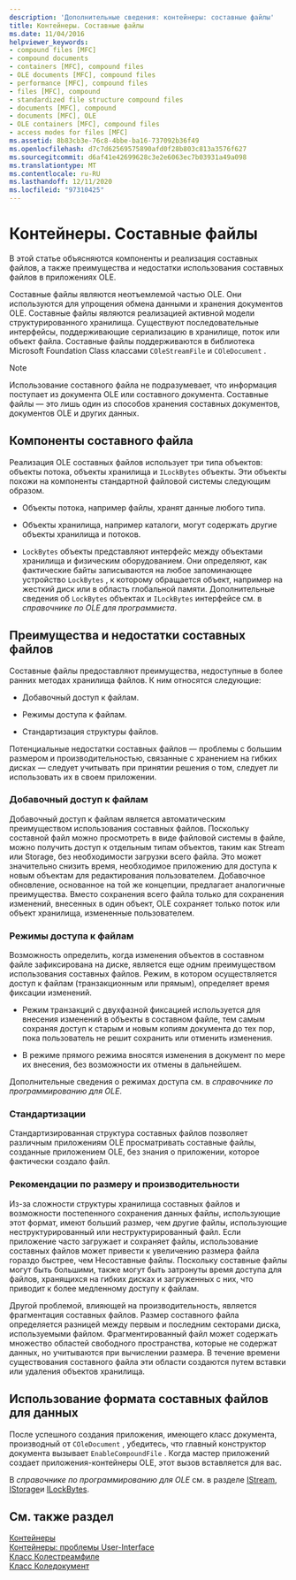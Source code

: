 ```yaml
---
description: 'Дополнительные сведения: контейнеры: составные файлы'
title: Контейнеры. Составные файлы
ms.date: 11/04/2016
helpviewer_keywords:
- compound files [MFC]
- compound documents
- containers [MFC], compound files
- OLE documents [MFC], compound files
- performance [MFC], compound files
- files [MFC], compound
- standardized file structure compound files
- documents [MFC], compound
- documents [MFC], OLE
- OLE containers [MFC], compound files
- access modes for files [MFC]
ms.assetid: 8b83cb3e-76c8-4bbe-ba16-737092b36f49
ms.openlocfilehash: d7c7d62569575890afd0f28b803c813a3576f627
ms.sourcegitcommit: d6af41e42699628c3e2e6063ec7b03931a49a098
ms.translationtype: MT
ms.contentlocale: ru-RU
ms.lasthandoff: 12/11/2020
ms.locfileid: "97310425"
---
```

# <a name="containers-compound-files"></a>Контейнеры. Составные файлы

В этой статье объясняются компоненты и реализация составных файлов, а также преимущества и недостатки использования составных файлов в приложениях OLE.

Составные файлы являются неотъемлемой частью OLE. Они используются для упрощения обмена данными и хранения документов OLE. Составные файлы являются реализацией активной модели структурированного хранилища. Существуют последовательные интерфейсы, поддерживающие сериализацию в хранилище, поток или объект файла. Составные файлы поддерживаются в библиотека Microsoft Foundation Class классами `COleStreamFile` и `COleDocument` .

> [!NOTE]
> Использование составного файла не подразумевает, что информация поступает из документа OLE или составного документа. Составные файлы — это лишь один из способов хранения составных документов, документов OLE и других данных.

## <a name="components-of-a-compound-file"></a><a name="_core_components_of_a_compound_file"></a> Компоненты составного файла

Реализация OLE составных файлов использует три типа объектов: объекты потока, объекты хранилища и `ILockBytes` объекты. Эти объекты похожи на компоненты стандартной файловой системы следующим образом.

- Объекты потока, например файлы, хранят данные любого типа.

- Объекты хранилища, например каталоги, могут содержать другие объекты хранилища и потоков.

- `LockBytes` объекты представляют интерфейс между объектами хранилища и физическим оборудованием. Они определяют, как фактические байты записываются на любое запоминающее устройство `LockBytes` , к которому обращается объект, например на жесткий диск или в область глобальной памяти. Дополнительные сведения об `LockBytes` объектах и `ILockBytes` интерфейсе см. в *справочнике по OLE для программиста*.

## <a name="advantages-and-disadvantages-of-compound-files"></a><a name="_core_advantages_and_disadvantages_of_compound_files"></a> Преимущества и недостатки составных файлов

Составные файлы предоставляют преимущества, недоступные в более ранних методах хранилища файлов. К ним относятся следующие:

- Добавочный доступ к файлам.

- Режимы доступа к файлам.

- Стандартизация структуры файлов.

Потенциальные недостатки составных файлов — проблемы с большим размером и производительностью, связанные с хранением на гибких дисках — следует учитывать при принятии решения о том, следует ли использовать их в своем приложении.

### <a name="incremental-access-to-files"></a><a name="_core_incremental_access_to_files"></a> Добавочный доступ к файлам

Добавочный доступ к файлам является автоматическим преимуществом использования составных файлов. Поскольку составной файл можно просмотреть в виде файловой системы в файле, можно получить доступ к отдельным типам объектов, таким как Stream или Storage, без необходимости загрузки всего файла. Это может значительно снизить время, необходимое приложению для доступа к новым объектам для редактирования пользователем. Добавочное обновление, основанное на той же концепции, предлагает аналогичные преимущества. Вместо сохранения всего файла только для сохранения изменений, внесенных в один объект, OLE сохраняет только поток или объект хранилища, измененные пользователем.

### <a name="file-access-modes"></a><a name="_core_file_access_modes"></a> Режимы доступа к файлам

Возможность определить, когда изменения объектов в составном файле зафиксирована на диске, является еще одним преимуществом использования составных файлов. Режим, в котором осуществляется доступ к файлам (транзакционным или прямым), определяет время фиксации изменений.

- Режим транзакций с двухфазной фиксацией используется для внесения изменений в объекты в составном файле, тем самым сохраняя доступ к старым и новым копиям документа до тех пор, пока пользователь не решит сохранить или отменить изменения.

- В режиме прямого режима вносятся изменения в документ по мере их внесения, без возможности их отмены в дальнейшем.

Дополнительные сведения о режимах доступа см. в *справочнике по программированию для OLE*.

### <a name="standardization"></a><a name="_core_standardization"></a> Стандартизации

Стандартизированная структура составных файлов позволяет различным приложениям OLE просматривать составные файлы, созданные приложением OLE, без знания о приложении, которое фактически создало файл.

### <a name="size-and-performance-considerations"></a><a name="_core_size_and_performance_considerations"></a> Рекомендации по размеру и производительности

Из-за сложности структуры хранилища составных файлов и возможности постепенного сохранения данных файлы, использующие этот формат, имеют больший размер, чем другие файлы, использующие неструктурированный или неструктурированный файл. Если приложение часто загружает и сохраняет файлы, использование составных файлов может привести к увеличению размера файла гораздо быстрее, чем Несоставные файлы. Поскольку составные файлы могут быть большими, также могут быть затронуты время доступа для файлов, хранящихся на гибких дисках и загруженных с них, что приводит к более медленному доступу к файлам.

Другой проблемой, влияющей на производительность, является фрагментация составных файлов. Размер составного файла определяется разницей между первым и последним секторами диска, используемыми файлом. Фрагментированный файл может содержать множество областей свободного пространства, которые не содержат данных, но учитываются при вычислении размера. В течение времени существования составного файла эти области создаются путем вставки или удаления объектов хранилища.

## <a name="using-compound-files-format-for-your-data"></a><a name="_core_using_compound_files_format_for_your_data"></a> Использование формата составных файлов для данных

После успешного создания приложения, имеющего класс документа, производный от `COleDocument` , убедитесь, что главный конструктор документа вызывает `EnableCompoundFile` . Когда мастер приложений создает приложения-контейнеры OLE, этот вызов вставляется для вас.

В *справочнике по программированию для OLE* см. в разделе [IStream](/windows/win32/api/objidl/nn-objidl-istream), [IStorage](/windows/win32/api/objidl/nn-objidl-istorage)и [ILockBytes](/windows/win32/api/objidl/nn-objidl-ilockbytes).

## <a name="see-also"></a>См. также раздел

[Контейнеры](containers.md)<br/>
[Контейнеры: проблемы User-Interface](containers-user-interface-issues.md)<br/>
[Класс Колестреамфиле](reference/colestreamfile-class.md)<br/>
[Класс Коледокумент](reference/coledocument-class.md)
